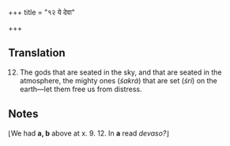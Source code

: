 +++
title = "१२ ये देवा"

+++
## Translation
12. The gods that are seated in the sky, and that are seated in the  
atmosphere, the mighty ones (*śakrá*) that are set (*śri*) on the  
earth—let them free us from distress.

## Notes
⌊We had **a, b** above at x. 9. 12. In **a** read *devaso?*⌋
